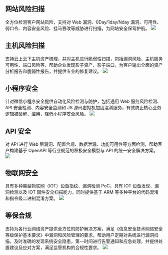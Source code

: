 ## 网站风险扫描 
全方位检测客户网站风险，支持对 Web 漏洞、0Day/1day/Nday 漏洞、可用性、弱口令、内容安全风险、挂马篡改等威胁进行扫描，为网站安全保驾护航。 
![](https://main.qcloudimg.com/raw/8da5d5b7b1613b30685f3e66f28f111c.svg) 
## 主机风险扫描 
支持云上云下主机资产梳理，并对主机进行脆弱性扫描，包括漏洞风险、主机服务可用性、端口风险等，帮助企业发现影子资产、影子端口，为客户输出全面的资产分析报告和脆弱性报告，并提供专业的修复建议。 
![](https://main.qcloudimg.com/raw/9f62594f853d177f90e28bf85158f485.svg) 
## 小程序安全 
针对微信小程序安全提供自动化风险检测与防护，包括通用 Web 服务风险检测、API 安全检测、内容安全监测和 JS 源码虚拟机加固混淆服务，有效防止核心业务逻辑被破解、滥用，降低小程序安全风险。 
![](https://main.qcloudimg.com/raw/378c6784bc9c92dc9b9c4be70d4b0ffb.svg) 
## API 安全 
对 API 进行 Web 层漏洞、配置合规、数据泄漏、功能可用性等方面检测，帮助客户构建基于 OpenAPI 等行业规范的积极安全模型与 API 的统一安全解决方案。 
![](https://main.qcloudimg.com/raw/4bc597495e37e4b71eb37bfddb08d7ed.svg) 
## 物联网安全 
具有多种类型物联网（IOT）设备指纹、漏洞检测 PoC，具有 IOT 设备发现、漏洞检测以及 IOT 固件安全扫描能力，同时提供基于 ARM 等多种平台的代码混淆和指令级二进制混淆方案。 
![](https://main.qcloudimg.com/raw/2b852375969da40472811ba7f57da282.svg) 
## 等保合规 
支持为各行业网络资产提供全方位的防护解决方案，满足《信息安全技术网络安全等级保护基本要求》中漏洞和风险管理的要求，帮助用户定期对系统进行漏洞扫描，及时准确的发现系统安全隐患，第一时间进行告警通知和应急处理，并提供处置建议及应对方案，满足监管机构的合规性要求。 
![](https://main.qcloudimg.com/raw/2f56d92a26b2defd07c26d9bb5ca4dd2.svg) 
